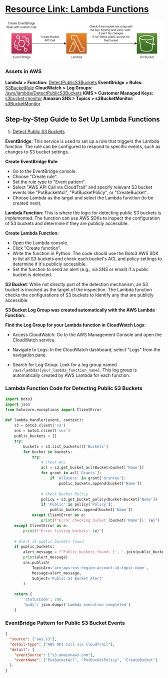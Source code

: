 # [Resource Link: Lambda Functions](https://intuitive.cloud/blog/automated-s3-security-lambda-functions-to-the-rescue)

![Lambda Architecture](media/lambdaarch.png)

### Assets in AWS

**Lambda > Function:** [DetectPublicS3Buckets](https://us-east-1.console.aws.amazon.com/lambda/home?region=us-east-1#/functions/DetectPublicS3Buckets?tab=code)
**EventBridge > Rules:** [S3BucketRule](https://us-east-1.console.aws.amazon.com/events/home?region=us-east-1#/eventbus/default/rules/s3BucketRule)
**CloudWatch > Log Groups:** [/aws/lambda/DetectPublicS3Buckets](https://us-east-1.console.aws.amazon.com/cloudwatch/home?region=us-east-1#logsV2:log-groups/log-group/$252Faws$252Flambda$252FDetectPublicS3Buckets)
**KMS > Customer Managed Keys:** [s3bucket-monitor](https://us-east-1.console.aws.amazon.com/kms/home?region=us-east-1#/kms/keys/mrk-6c7a5c092a554326a520bde96aac692a)
**Amazon SNS > Topics > s3BucketMonitor:** [s3BucketMonitor](https://us-east-1.console.aws.amazon.com/sns/v3/home?region=us-east-1#/topic/arn:aws:sns:us-east-1:571355216739:s3BucketMonitor)


## Step-by-Step Guide to Set Up Lambda Functions

1. [Detect Public S3 Buckets](#detect-public-s3-buckets)

**EventBridge**: This service is used to set up a rule that triggers the Lambda function. The rule can be configured to respond to specific events, such as changes to S3 bucket settings.

**Create EventBridge Rule:**

- Go to the EventBridge console.
- Choose "Create rule".
- Set the rule type to "Event pattern".
- Select "AWS API Call via CloudTrail" and specify relevant S3 bucket events like "PutBucketAcl", "PutBucketPolicy", or "CreateBucket".
- Choose Lambda as the target and select the Lambda function (to be created next).

**Lambda Function**: This is where the logic for detecting public S3 buckets is implemented. The function can use AWS SDKs to inspect the configuration of S3 buckets and determine if they are publicly accessible.

**Create Lambda Function:**

- Open the Lambda console.
- Click "Create function".
- Write the function in Python. The code should use the Boto3 AWS SDK to list all S3 buckets and check each bucket's ACL and policy settings to determine if it's publicly accessible.
- Set the function to send an alert (e.g., via SNS or email) if a public bucket is detected.

**S3 Bucket**: While not directly part of the detection mechanism, an S3 bucket is involved as the target of the inspection. The Lambda function checks the configurations of S3 buckets to identify any that are publicly accessible.

**S3 Bucket Log Group was created automatically with the AWS Lambda Function.**

**Find the Log Group for your Lambda function in CloudWatch Logs:**

- Access CloudWatch: Go to the AWS Management Console and open the CloudWatch service.

- Navigate to Logs: In the CloudWatch dashboard, select "Logs" from the navigation pane.

- Search for Log Group: Look for a log group named `/aws/lambda/[your_lambda_function_name]`. This log group is automatically created by AWS Lambda for each function.

### Lambda Function Code for Detecting Public S3 Buckets

```python
import boto3
import json
from botocore.exceptions import ClientError

def lambda_handler(event, context):
    s3 = boto3.client('s3')
    sns = boto3.client('sns')
    public_buckets = []
    try:
        buckets = s3.list_buckets()['Buckets']
        for bucket in buckets:
            try:
                # Check ACL
                acl = s3.get_bucket_acl(Bucket=bucket['Name'])
                for grant in acl['Grants']:
                    if 'AllUsers' in grant['Grantee']:
                        public_buckets.append(bucket['Name'])

                # Check Bucket Policy
                policy = s3.get_bucket_policy(Bucket=bucket['Name'])
                if 'Public' in policy['Policy']:
                    public_buckets.append(bucket['Name'])
            except ClientError as e:
                print(f"Error checking bucket {bucket['Name']}: {e}")
    except ClientError as e:
        print(f"Error listing buckets: {e}")

    # Alert if public buckets found
    if public_buckets:
        alert_message = f"Public buckets found: {', '.join(public_buckets)}"
        print(alert_message)
        sns.publish(
            TopicArn='arn:aws:sns:region:account-id:topic-name',
            Message=alert_message,
            Subject='Public S3 Bucket Alert'
        )

    return {
        'statusCode': 200,
        'body': json.dumps('Lambda execution completed')
    }
```

### EventBridge Pattern for Public S3 Bucket Events

```json
{
  "source": ["aws.s3"],
  "detail-type": ["AWS API Call via CloudTrail"],
  "detail": {
    "eventSource": ["s3.amazonaws.com"],
    "eventName": ["PutBucketAcl", "PutBucketPolicy", "CreateBucket"]
  }
}
```